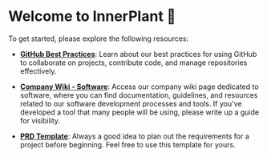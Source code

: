 # Welcome to InnerPlant 🌱

To get started, please explore the following resources:

- **[GitHub Best Practices](https://github.com/InnerPlant/.github/blob/main/README.md)**: Learn about our best practices for using GitHub to collaborate on projects, contribute code, and manage repositories effectively.

- **[Company Wiki - Software](https://sites.google.com/innerplant.com/innerwiki/software)**: Access our company wiki page dedicated to software, where you can find documentation, guidelines, and resources related to our software development processes and tools. If you've developed a tool that many people will be using, please write up a guide for visibility.

- **[PRD Template]([https://sites.google.com/innerplant.com/innerwiki/software](https://docs.google.com/document/d/16rlG2PMNmhj8rH4q4BryuydS9yjCwQJGWo11tVci-AU/edit))**: Always a good idea to plan out the requirements for a project before beginning. Feel free to use this template for yours.
